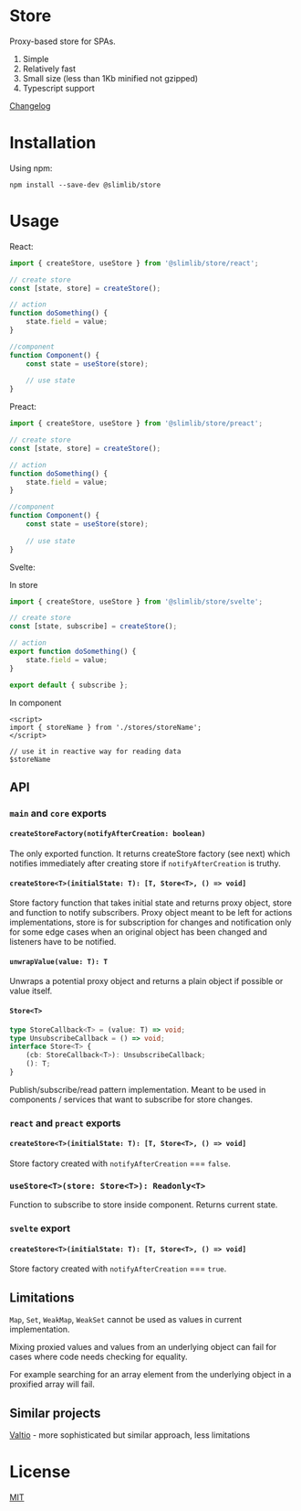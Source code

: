 # Store

Proxy-based store for SPAs.

1. Simple
2. Relatively fast
3. Small size (less than 1Kb minified not gzipped)
4. Typescript support

[Changelog](./CHANGELOG.md)

# Installation

Using npm:
```
npm install --save-dev @slimlib/store
```

# Usage

React:

```javascript
import { createStore, useStore } from '@slimlib/store/react';

// create store
const [state, store] = createStore();

// action
function doSomething() {
    state.field = value;
}

//component
function Component() {
    const state = useStore(store);
    
    // use state
}
```

Preact:

```javascript
import { createStore, useStore } from '@slimlib/store/preact';

// create store
const [state, store] = createStore();

// action
function doSomething() {
    state.field = value;
}

//component
function Component() {
    const state = useStore(store);
    
    // use state
}
```

Svelte:

In store

```javascript
import { createStore, useStore } from '@slimlib/store/svelte';

// create store
const [state, subscribe] = createStore();

// action
export function doSomething() {
    state.field = value;
}

export default { subscribe };
```

In component

```svelte
<script>
import { storeName } from './stores/storeName';
</script>

// use it in reactive way for reading data
$storeName
```

## API

### `main` and `core` exports

####  `createStoreFactory(notifyAfterCreation: boolean)`

The only exported function. It returns createStore factory (see next) which notifies immediately after creating store if `notifyAfterCreation` is truthy.

#### `createStore<T>(initialState: T): [T, Store<T>, () => void]`

Store factory function that takes initial state and returns proxy object, store and function to notify subscribers. Proxy object meant to be left for actions implementations, store is for subscription for changes and notification only for some edge cases when an original object has been changed and listeners have to be notified.

#### `unwrapValue(value: T): T`

Unwraps a potential proxy object and returns a plain object if possible or value itself.

#### `Store<T>`

```typescript
type StoreCallback<T> = (value: T) => void;
type UnsubscribeCallback = () => void;
interface Store<T> {
    (cb: StoreCallback<T>): UnsubscribeCallback;
    (): T;
}
```

Publish/subscribe/read pattern implementation. Meant to be used in components / services that want to subscribe for store changes.

### `react` and `preact` exports

#### `createStore<T>(initialState: T): [T, Store<T>, () => void]`

Store factory created with `notifyAfterCreation` === `false`.

### `useStore<T>(store: Store<T>): Readonly<T>`

Function to subscribe to store inside component. Returns current state.

### `svelte` export

#### `createStore<T>(initialState: T): [T, Store<T>, () => void]`

Store factory created with `notifyAfterCreation` === `true`.

## Limitations

`Map`, `Set`, `WeakMap`, `WeakSet` cannot be used as values in current implementation.

Mixing proxied values and values from an underlying object can fail for cases where code needs checking for equality.

For example searching for an array element from the underlying object in a proxified array will fail.

## Similar projects

[Valtio](https://github.com/pmndrs/valtio) - more sophisticated but similar approach, less limitations

# License

[MIT](https://github.com/kshutkin/slimlib/blob/main/LICENSE)
